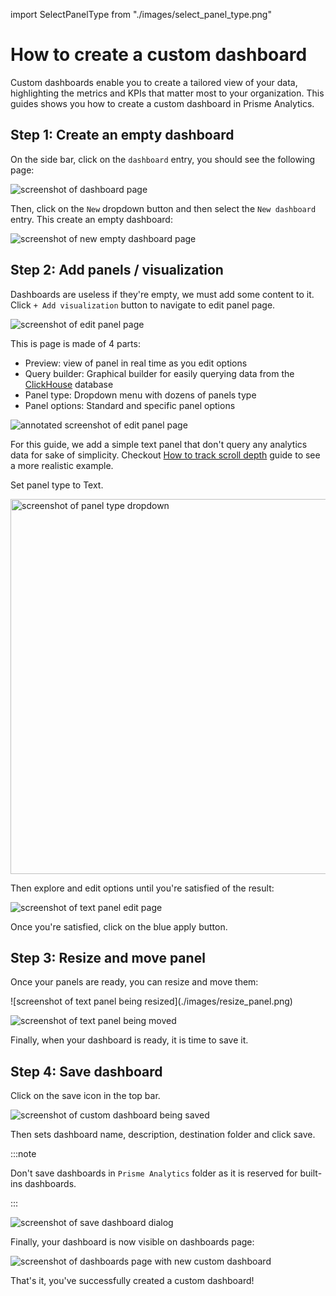import SelectPanelType from "./images/select_panel_type.png"

# How to create a custom dashboard

Custom dashboards enable you to create a tailored view of your data,
highlighting the metrics and KPIs that matter most to your organization. This
guides shows you how to create a custom dashboard in Prisme Analytics.

## Step 1: Create an empty dashboard

On the side bar, click on the `dashboard` entry, you should see the following
page:

![screenshot of dashboard page](./images/dashboards_page.png)

Then, click on the `New` dropdown button and then select the `New dashboard`
entry. This create an empty dashboard:

![screenshot of new empty dashboard page](./images/empty_dashboard_page.png)

## Step 2: Add panels / visualization

Dashboards are useless if they're empty, we must add some content to it. Click
`+ Add visualization` button to navigate to edit panel page.

![screenshot of edit panel page](./images/new_panel_page.png)

This is page is made of 4 parts:

- Preview: view of panel in real time as you edit options
- Query builder: Graphical builder for easily querying data from the
  [ClickHouse](https://clickhouse.com) database
- Panel type: Dropdown menu with dozens of panels type
- Panel options: Standard and specific panel options

![annotated screenshot of edit panel page](./images/annotated_new_panel_page.png)

For this guide, we add a simple text panel that don't query any analytics data
for sake of simplicity. Checkout
[How to track scroll depth](./track-scroll-depth.md#step-6-create-a-new-panel)
guide to see a more realistic example.

Set panel type to Text.

<img alt="screenshot of panel type dropdown" src={SelectPanelType} height="600" />

Then explore and edit options until you're satisfied of the result:

![screenshot of text panel edit page](./images/simple_text_panel_edit_page.png)

Once you're satisfied, click on the blue apply button.

## Step 3: Resize and move panel

Once your panels are ready, you can resize and move them:

<div style={{display: "flex", flexDirection: "row", gap: "4px"}}>
![screenshot of text panel being resized](./images/resize_panel.png)

![screenshot of text panel being moved](./images/move_panel.png)

</div>

Finally, when your dashboard is ready, it is time to save it.

## Step 4: Save dashboard

Click on the save icon in the top bar.

![screenshot of custom dashboard being saved](./images/custom_dashboard_save.png)

Then sets dashboard name, description, destination folder and click save.

:::note

Don't save dashboards in `Prisme Analytics` folder as it is reserved for
built-ins dashboards.

:::

![screenshot of save dashboard dialog](./images/save_dashboard_dialog.png)

Finally, your dashboard is now visible on dashboards page:

![screenshot of dashboards page with new custom dashboard](./images/dashboards_page_with_custom_dashboard.png)

That's it, you've successfully created a custom dashboard!

